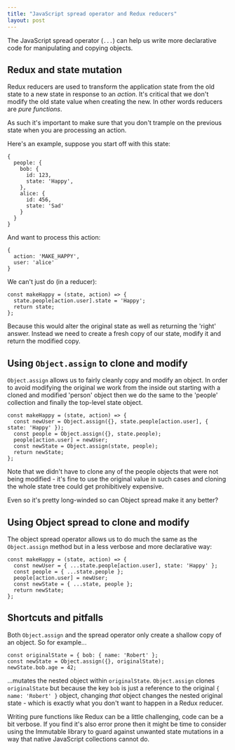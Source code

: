 ```yaml
---
title: "JavaScript spread operator and Redux reducers"
layout: post
---
```


The JavaScript spread operator (`...`) can help us write more
declarative code for manipulating and copying objects.

## Redux and state mutation

Redux reducers are used to transform the application state from the old
state to a new state in response to an _action_. It's critical that we
don't modify the old state value when creating the new. In other words
reducers are _pure functions_.

As such it's important to make sure that you don't trample on the
previous state when you are processing an action.

Here's an example, suppose you start off with this state:

    {
      people: {
        bob: {
          id: 123,
          state: 'Happy',
        },
        alice: {
          id: 456,
          state: 'Sad'
        }
      }
    }

And want to process this action:

    {
      action: 'MAKE_HAPPY',
      user: 'alice'
    }

We can't just do (in a reducer):

    const makeHappy = (state, action) => {
      state.people[action.user].state = 'Happy';
      return state;
    };

Because this would alter the original state as well as returning the
'right' answer. Instead we need to create a fresh copy of our state,
modify it and return the modified copy.

## Using `Object.assign` to clone and modify
`Object.assign` allows us to fairly cleanly copy and modify an object.
In order to avoid modifying the original we work from the inside out
starting with a cloned and modified 'person' object then we do the same to
the 'people' collection and finally the top-level state object.

    const makeHappy = (state, action) => {
      const newUser = Object.assign({}, state.people[action.user], { state: 'Happy' });
      const people = Object.assign({}, state.people);
      people[action.user] = newUser;
      const newState = Object.assign(state, people);
      return newState;
    };

Note that we didn't have to clone any of the people objects that were
not being modified - it's fine to use the original value in such cases
and cloning the whole state tree could get prohibitively expensive.

Even so it's pretty long-winded so can Object spread make it any better?

## Using Object spread to clone and modify
The object spread operator allows us to do much the same as the
`Object.assign` method but in a less verbose and more declarative way:

    const makeHappy = (state, action) => {
      const newUser = { ...state.people[action.user], state: 'Happy' };
      const people = { ...state.people };
      people[action.user] = newUser;
      const newState = { ...state, people };
      return newState;
    };

## Shortcuts and pitfalls
Both `Object.assign` and the spread operator only create a shallow copy
of an object. So for example...

    const originalState = { bob: { name: 'Robert' };
    const newState = Object.assign({}, originalState);
    newState.bob.age = 42;

...mutates the nested object within `originalState`. `Object.assign`
clones `originalState` but because the key `bob` is just a reference to
the original `{ name: 'Robert' }` object, changing *that* object
changes the nested original state - which is exactly what you don't want
to happen in a Redux reducer.

Writing pure functions like Redux can be a little challenging, code can
be a bit verbose. If you find it's also error prone then it might be
time to consider using the Immutable library to guard against unwanted
state mutations in a way that native JavaScript collections cannot do.
